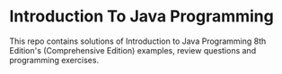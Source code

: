 # Introduction To Java Programming
 This repo contains solutions of Introduction to Java Programming 8th Edition's (Comprehensive Edition) examples, review questions and programming exercises.

